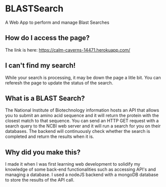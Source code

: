 # BLASTSearch
A Web App to perform and manage Blast Searches

## How do I access the page?
The link is here: https://calm-caverns-14471.herokuapp.com/

## I can't find my search! 
While your search is processing, it may be down the page a litle bit. You can referesh the page to update the status of the search. 

## What is a BLAST Search?
The National Institute of Biotechnology information hosts an API that allows you to submit an amino acid sequence and it will return the protein
with the closest match to that sequence. You can send an HTTP GET request with a search query to the NCBI web server and it will run a search for you 
on their databases. The backend will continuously check whether the search is completed and return the results when it is. 

## Why did you make this?
I made it when I was first learning web development to solidify my knowledge of some back-end functionalities such as accessing API's 
and managing a database. I used a nodeJS backend with a mongoDB database to store the results of the API call. 
